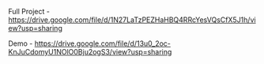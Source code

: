 Full Project - https://drive.google.com/file/d/1N27LaTzPEZHaHBQ4RRcYesVQsCfX5J1h/view?usp=sharing

Demo - https://drive.google.com/file/d/13u0_2oc-KnJuCdomyU1NOlO0Bju2ogS3/view?usp=sharing
